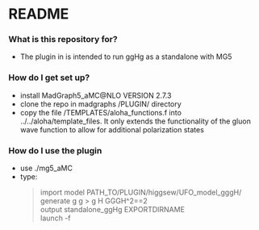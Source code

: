 # README #


### What is this repository for? ###

* The plugin in is intended to run ggHg as a standalone with MG5

### How do I get set up? ###

* install MadGraph5_aMC@NLO VERSION 2.7.3
* clone the repo in madgraphs /PLUGIN/ directory
* copy the file /TEMPLATES/aloha_functions.f into ../../aloha/template_files. It only extends the functionality of the gluon wave function to allow for additional polarization states


### How do I use the plugin ###
* use ./mg5_aMC
* type:
    > import model PATH_TO/PLUGIN/higgsew/UFO_model_gggH/  
    > generate g g > g H GGGH^2==2  
    > output standalone_ggHg EXPORTDIRNAME  
    > launch -f
